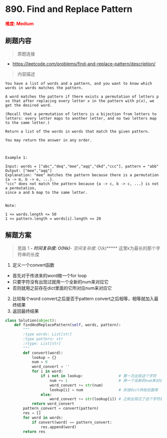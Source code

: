 # 890. Find and Replace Pattern

**<font color=red>难度: Medium</font>**

## 刷题内容

> 原题连接

* https://leetcode.com/problems/find-and-replace-pattern/description/

> 内容描述

```
You have a list of words and a pattern, and you want to know which words in words matches the pattern.

A word matches the pattern if there exists a permutation of letters p so that after replacing every letter x in the pattern with p(x), we get the desired word.

(Recall that a permutation of letters is a bijection from letters to letters: every letter maps to another letter, and no two letters map to the same letter.)

Return a list of the words in words that match the given pattern. 

You may return the answer in any order.

 

Example 1:

Input: words = ["abc","deq","mee","aqq","dkd","ccc"], pattern = "abb"
Output: ["mee","aqq"]
Explanation: "mee" matches the pattern because there is a permutation {a -> m, b -> e, ...}. 
"ccc" does not match the pattern because {a -> c, b -> c, ...} is not a permutation,
since a and b map to the same letter.
 

Note:

1 <= words.length <= 50
1 <= pattern.length = words[i].length <= 20
```

## 解题方案

> 思路 1
******- 时间复杂度: O(N*k)******- 空间复杂度: O(k)****** 这里k为最长的那个字符串的长度

1. 定义一个convert函数
  - 首先对于传进来的word做一个for loop
  - 只要字符没有出现过就用一个全新的num来对应它
  - 否则就用之前存在dict里面的它所对应num来对应它
2. 比较每个word convert之后是否于pattern convert之后相等，相等就加入最终结果
3. 返回最终结果


```python
class Solution(object):
    def findAndReplacePattern(self, words, pattern):
        """
        :type words: List[str]
        :type pattern: str
        :rtype: List[str]
        """
        def convert(word):
            lookup = {}
            num = 0
            word_convert = ''
            for i in word:
                if i not in lookup:                # 第一次出现这个字符
                    num += 1                       # 用一个全新的num来对应它
                    word_convert += str(num)       
                    lookup[i] = num                # 存进dict供给后面用
                else:
                    word_convert += str(lookup[i]) # 之前出现过了这个字符那么就加上它之前对应的数字
            return word_convert
        pattern_convert = convert(pattern)
        res = []
        for word in words:
            if convert(word) == pattern_convert:
                res.append(word)
        return res
```



